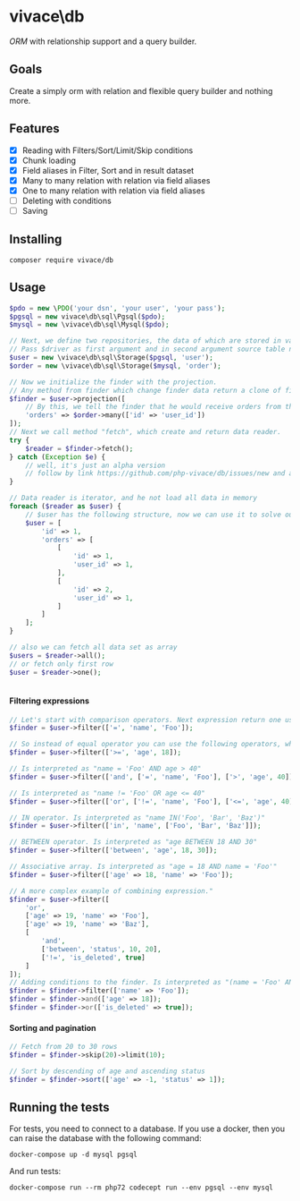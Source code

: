 # vivace\db

_ORM_ with relationship support and a query builder.
## Goals

Create a simply orm with relation and flexible query builder and nothing more.

## Features

- [x] Reading with Filters/Sort/Limit/Skip conditions
- [x] Chunk loading
- [x] Field aliases in Filter, Sort and in result dataset
- [x] Many to many relation with relation via field aliases
- [x] One to many relation with relation via field aliases
- [ ] Deleting with conditions
- [ ] Saving

## Installing

```
composer require vivace/db
```

## Usage

```php
$pdo = new \PDO('your dsn', 'your user', 'your pass');
$pgsql = new vivace\db\sql\Pgsql($pdo);
$mysql = new \vivace\db\sql\Mysql($pdo);

// Next, we define two repositories, the data of which are stored in various repositories
// Pass $driver as first argument and in second argument source table name
$user = new \vivace\db\sql\Storage($pgsql, 'user');
$order = new \vivace\db\sql\Storage($mysql, 'order');

// Now we initialize the finder with the projection.
// Any method from finder which change finder data return a clone of finder
$finder = $user->projection([
    // By this, we tell the finder that he would receive orders from the user
    'orders' => $order->many(['id' => 'user_id'])
]);
// Next we call method "fetch", which create and return data reader.
try {
    $reader = $finder->fetch();
} catch (Exception $e) {
    // well, it's just an alpha version
    // follow by link https://github.com/php-vivace/db/issues/new and ask question
}

// Data reader is iterator, and he not load all data in memory
foreach ($reader as $user) {
    // $user has the following structure, now we can use it to solve our problems
    $user = [
        'id' => 1,
        'orders' => [
            [
                'id' => 1,
                'user_id' => 1,
            ],
            [
                'id' => 2,
                'user_id' => 1,
            ]
        ]
    ];
}

// also we can fetch all data set as array
$users = $reader->all();
// or fetch only first row
$user = $reader->one();
    
```
#### Filtering expressions

```php
// Let's start with comparison operators. Next expression return one user, whose name is "Foo".
$finder = $user->filter(['=', 'name', 'Foo']);

// So instead of equal operator you can use the following operators, which speak for themselves: >,>=,!=, <=, <
$finder = $user->filter(['>=', 'age', 18]);

// Is interpreted as "name = 'Foo' AND age > 40"
$finder = $user->filter(['and', ['=', 'name', 'Foo'], ['>', 'age', 40]]);

// Is interpreted as "name != 'Foo' OR age <= 40"
$finder = $user->filter(['or', ['!=', 'name', 'Foo'], ['<=', 'age', 40]]);

// IN operator. Is interpreted as "name IN('Foo', 'Bar', 'Baz')"
$finder = $user->filter(['in', 'name', ['Foo', 'Bar', 'Baz']]);

// BETWEEN operator. Is interpreted as "age BETWEEN 18 AND 30"
$finder = $user->filter(['between', 'age', 18, 30]);

// Associative array. Is interpreted as "age = 18 AND name = 'Foo'"
$finder = $user->filter(['age' => 18, 'name' => 'Foo']);

// A more complex example of combining expression."
$finder = $user->filter([
    'or',
    ['age' => 19, 'name' => 'Foo'],
    ['age' => 19, 'name' => 'Baz'],
    [
        'and',
        ['between', 'status', 10, 20],
        ['!=', 'is_deleted', true]
    ]
]);
// Adding conditions to the finder. Is interpreted as "(name = 'Foo' AND age = 18) OR is_deleted = true"
$finder = $finder->filter(['name' => 'Foo']);
$finder = $finder->and(['age' => 18]);
$finder = $finder->or(['is_deleted' => true]);
```
#### Sorting and pagination

```php
// Fetch from 20 to 30 rows
$finder = $finder->skip(20)->limit(10);

// Sort by descending of age and ascending status
$finder = $finder->sort(['age' => -1, 'status' => 1]);
```

## Running the tests

For tests, you need to connect to a database.
If you use a docker, then you can raise the database with the following command:
```
docker-compose up -d mysql pgsql
```
And run tests:
```
docker-compose run --rm php72 codecept run --env pgsql --env mysql
```

